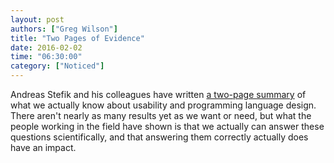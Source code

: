 ```yaml
---
layout: post
authors: ["Greg Wilson"]
title: "Two Pages of Evidence"
date: 2016-02-02
time: "06:30:00"
category: ["Noticed"]
---
```

Andreas Stefik and his colleagues have written
[a two-page summary](http://quorumlanguage.com/evidence/evidence.pdf)
of what we actually know about usability and programming language design.
There aren't nearly as many results yet as we want or need,
but what the people working in the field have shown is that
we actually can answer these questions scientifically,
and that answering them correctly actually does have an impact.
